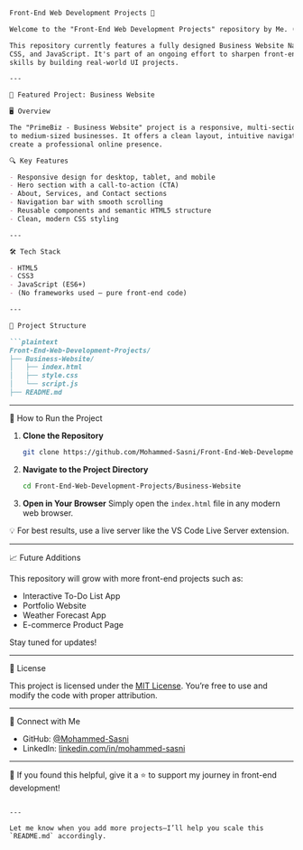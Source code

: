````markdown
Front-End Web Development Projects 🚀

Welcome to the "Front-End Web Development Projects" repository by Me. (https://github.com/Mohammed-Sasni)!

This repository currently features a fully designed Business Website Named "PrimeBiz". Built using HTML,
CSS, and JavaScript. It's part of an ongoing effort to sharpen front-end development
skills by building real-world UI projects.

---

📌 Featured Project: Business Website

🖥️ Overview

The "PrimeBiz - Business Website" project is a responsive, multi-section website template designed for small
to medium-sized businesses. It offers a clean layout, intuitive navigation, and modern styling to
create a professional online presence.

🔍 Key Features

- Responsive design for desktop, tablet, and mobile
- Hero section with a call-to-action (CTA)
- About, Services, and Contact sections
- Navigation bar with smooth scrolling
- Reusable components and semantic HTML5 structure
- Clean, modern CSS styling

---

🛠️ Tech Stack

- HTML5
- CSS3
- JavaScript (ES6+)
- (No frameworks used – pure front-end code)

---

📂 Project Structure

```plaintext
Front-End-Web-Development-Projects/
├── Business-Website/
│   ├── index.html
│   ├── style.css
│   └── script.js
├── README.md
````

---

🚀 How to Run the Project

1. **Clone the Repository**

   ```bash
   git clone https://github.com/Mohammed-Sasni/Front-End-Web-Development-Projects.git
   ```

2. **Navigate to the Project Directory**

   ```bash
   cd Front-End-Web-Development-Projects/Business-Website
   ```

3. **Open in Your Browser**
   Simply open the `index.html` file in any modern web browser.

💡 For best results, use a live server like the VS Code Live Server extension.

---

📈 Future Additions

This repository will grow with more front-end projects such as:

* Interactive To-Do List App
* Portfolio Website
* Weather Forecast App
* E-commerce Product Page

Stay tuned for updates!

---

📄 License

This project is licensed under the [MIT License](LICENSE).
You’re free to use and modify the code with proper attribution.

---

🔗 Connect with Me

* GitHub: [@Mohammed-Sasni](https://github.com/Mohammed-Sasni)
* LinkedIn: [linkedin.com/in/mohammed-sasni](https://linkedin.com/in/mohammed-sasni)

---

🌟 If you found this helpful, give it a ⭐️ to support my journey in front-end development!

```

---

Let me know when you add more projects—I’ll help you scale this `README.md` accordingly.
```
